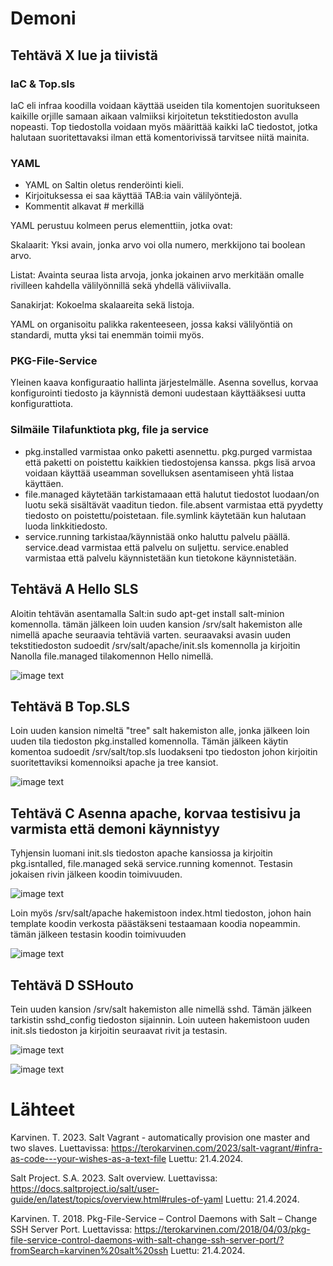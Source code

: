 # Demoni

## Tehtävä X lue ja tiivistä

### IaC & Top.sls

IaC eli infraa koodilla voidaan käyttää useiden tila komentojen suoritukseen kaikille orjille samaan aikaan valmiiksi kirjoitetun tekstitiedoston avulla nopeasti. Top tiedostolla voidaan myös määrittää kaikki IaC tiedostot, jotka halutaan suoritettavaksi ilman että komentorivissä tarvitsee niitä mainita.

### YAML

- YAML on Saltin oletus renderöinti kieli.
- Kirjoituksessa ei saa käyttää TAB:ia vain välilyöntejä.
- Kommentit alkavat # merkillä

YAML perustuu kolmeen perus elementtiin, jotka ovat:

Skalaarit: Yksi avain, jonka arvo voi olla numero, merkkijono tai boolean arvo.

Listat: Avainta seuraa lista arvoja, jonka jokainen arvo merkitään omalle rivilleen kahdella välilyönnillä sekä yhdellä väliviivalla.

Sanakirjat: Kokoelma skalaareita sekä listoja.

YAML on organisoitu palikka rakenteeseen, jossa kaksi välilyöntiä on standardi, mutta yksi tai enemmän toimii myös.

### PKG-File-Service

Yleinen kaava konfiguraatio hallinta järjestelmälle. Asenna sovellus, korvaa konfigurointi tiedosto ja käynnistä demoni uudestaan käyttääksesi uutta konfigurattiota.

### Silmäile Tilafunktiota pkg, file ja service

- pkg.installed varmistaa onko paketti asennettu. pkg.purged varmistaa että paketti on poistettu kaikkien tiedostojensa kanssa. pkgs lisä arvoa voidaan käyttää useamman sovelluksen asentamiseen yhtä listaa käyttäen.
- file.managed käytetään tarkistamaaan että halutut tiedostot luodaan/on luotu sekä sisältävät vaaditun tiedon. file.absent varmistaa että pyydetty tiedosto on poistettu/poistetaan. file.symlink käytetään kun halutaan luoda linkkitiedosto.
- service.running tarkistaa/käynnistää onko haluttu palvelu päällä. service.dead varmistaa että palvelu on suljettu. service.enabled varmistaa että palvelu käynnistetään kun tietokone käynnistetään.

## Tehtävä A Hello SLS

Aloitin tehtävän asentamalla Salt:in sudo apt-get install salt-minion komennolla. tämän jälkeen loin uuden kansion /srv/salt hakemiston alle nimellä apache seuraavia tehtäviä varten. seuraavaksi avasin uuden tekstitiedoston sudoedit /srv/salt/apache/init.sls komennolla ja kirjoitin Nanolla file.managed tilakomennon Hello nimellä.

![image text](https://github.com/Disturbedcobra/Palvelinten-hallinta-2024/blob/9a27bc5c7b3f4bf36fc07297729588ec068d6c47/hello%20sls.png)

## Tehtävä B Top.SLS

Loin uuden kansion nimeltä "tree" salt hakemiston alle, jonka jälkeen loin uuden tila tiedoston pkg.installed komennolla. Tämän jälkeen käytin komentoa sudoedit /srv/salt/top.sls luodakseni tpo tiedoston johon kirjoitin suoritettaviksi komennoiksi apache ja tree kansiot.

![image text](https://github.com/Disturbedcobra/Palvelinten-hallinta-2024/blob/5384dff47dddc62c1d0cc87290332b46a1f27c65/top%20sls.jpg)

## Tehtävä C Asenna apache, korvaa testisivu ja varmista että demoni käynnistyy

Tyhjensin luomani init.sls tiedoston apache kansiossa ja kirjoitin pkg.isntalled, file.managed sekä service.running komennot. Testasin jokaisen rivin jälkeen koodin toimivuuden.

![image text](https://github.com/Disturbedcobra/Palvelinten-hallinta-2024/blob/7b4888c2ff4ca16ababda3b37c379188d19f62cf/apache%20init.jpg)

Loin myös /srv/salt/apache hakemistoon index.html tiedoston, johon hain template koodin verkosta päästäkseni testaamaan koodia nopeammin. tämän jälkeen testasin koodin toimivuuden

![image text](https://github.com/Disturbedcobra/Palvelinten-hallinta-2024/blob/7b4888c2ff4ca16ababda3b37c379188d19f62cf/easy%20apache.jpg)

## Tehtävä D SSHouto

Tein uuden kansion /srv/salt hakemiston alle nimellä sshd. Tämän jälkeen tarkistin sshd_config tiedoston sijainnin. Loin uuteen hakemistoon uuden init.sls tiedoston ja kirjoitin seuraavat rivit ja testasin.

![image text](https://github.com/Disturbedcobra/Palvelinten-hallinta-2024/blob/24461835b9c497651115433ab9841194ec738454/ssh%20init.jpg)

![image text](https://github.com/Disturbedcobra/Palvelinten-hallinta-2024/blob/9969e0975fd776d50a973095505f58f2abfb7044/ssh%20wrok.jpg)

# Lähteet

Karvinen. T. 2023. Salt Vagrant - automatically provision one master and two slaves. Luettavissa: https://terokarvinen.com/2023/salt-vagrant/#infra-as-code---your-wishes-as-a-text-file Luettu: 21.4.2024.

Salt Project. S.A. 2023. Salt overview. Luettavissa: https://docs.saltproject.io/salt/user-guide/en/latest/topics/overview.html#rules-of-yaml Luettu: 21.4.2024.

Karvinen. T. 2018. Pkg-File-Service – Control Daemons with Salt – Change SSH Server Port. Luettavissa: https://terokarvinen.com/2018/04/03/pkg-file-service-control-daemons-with-salt-change-ssh-server-port/?fromSearch=karvinen%20salt%20ssh Luettu: 21.4.2024.

